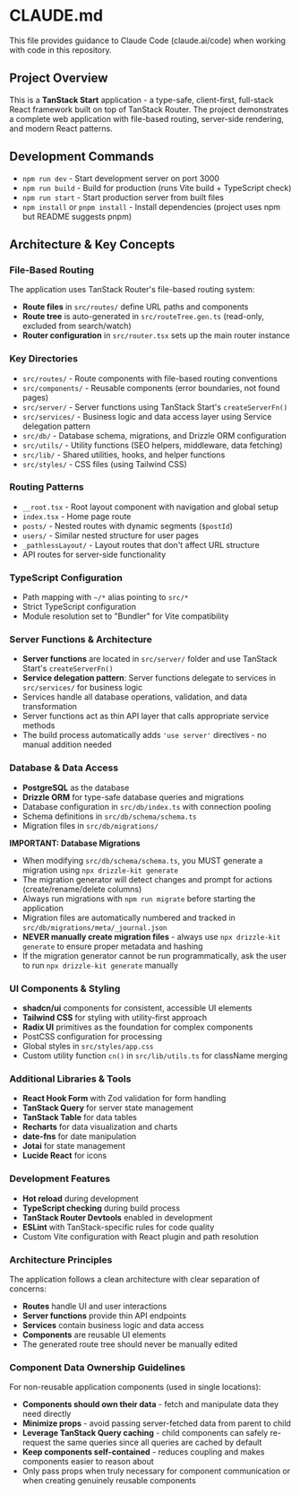 # CLAUDE.md

This file provides guidance to Claude Code (claude.ai/code) when working with code in this repository.

## Project Overview

This is a **TanStack Start** application - a type-safe, client-first, full-stack React framework built on top of TanStack Router. The project demonstrates a complete web application with file-based routing, server-side rendering, and modern React patterns.

## Development Commands

- `npm run dev` - Start development server on port 3000
- `npm run build` - Build for production (runs Vite build + TypeScript check)  
- `npm run start` - Start production server from built files
- `npm install` or `pnpm install` - Install dependencies (project uses npm but README suggests pnpm)

## Architecture & Key Concepts

### File-Based Routing
The application uses TanStack Router's file-based routing system:
- **Route files** in `src/routes/` define URL paths and components
- **Route tree** is auto-generated in `src/routeTree.gen.ts` (read-only, excluded from search/watch)
- **Router configuration** in `src/router.tsx` sets up the main router instance

### Key Directories
- `src/routes/` - Route components with file-based routing conventions
- `src/components/` - Reusable components (error boundaries, not found pages)  
- `src/server/` - Server functions using TanStack Start's `createServerFn()` 
- `src/services/` - Business logic and data access layer using Service delegation pattern
- `src/db/` - Database schema, migrations, and Drizzle ORM configuration
- `src/utils/` - Utility functions (SEO helpers, middleware, data fetching)
- `src/lib/` - Shared utilities, hooks, and helper functions
- `src/styles/` - CSS files (using Tailwind CSS)

### Routing Patterns
- `__root.tsx` - Root layout component with navigation and global setup
- `index.tsx` - Home page route
- `posts/` - Nested routes with dynamic segments (`$postId`)
- `users/` - Similar nested structure for user pages
- `_pathlessLayout/` - Layout routes that don't affect URL structure
- API routes for server-side functionality

### TypeScript Configuration
- Path mapping with `~/*` alias pointing to `src/*`
- Strict TypeScript configuration
- Module resolution set to "Bundler" for Vite compatibility

### Server Functions & Architecture
- **Server functions** are located in `src/server/` folder and use TanStack Start's `createServerFn()`
- **Service delegation pattern**: Server functions delegate to services in `src/services/` for business logic
- Services handle all database operations, validation, and data transformation
- Server functions act as thin API layer that calls appropriate service methods
- The build process automatically adds `'use server'` directives - no manual addition needed

### Database & Data Access
- **PostgreSQL** as the database
- **Drizzle ORM** for type-safe database queries and migrations
- Database configuration in `src/db/index.ts` with connection pooling
- Schema definitions in `src/db/schema/schema.ts`
- Migration files in `src/db/migrations/`

**IMPORTANT: Database Migrations**
- When modifying `src/db/schema/schema.ts`, you MUST generate a migration using `npx drizzle-kit generate`
- The migration generator will detect changes and prompt for actions (create/rename/delete columns)
- Always run migrations with `npm run migrate` before starting the application
- Migration files are automatically numbered and tracked in `src/db/migrations/meta/_journal.json`
- **NEVER manually create migration files** - always use `npx drizzle-kit generate` to ensure proper metadata and hashing
- If the migration generator cannot be run programmatically, ask the user to run `npx drizzle-kit generate` manually

### UI Components & Styling
- **shadcn/ui** components for consistent, accessible UI elements
- **Tailwind CSS** for styling with utility-first approach
- **Radix UI** primitives as the foundation for complex components
- PostCSS configuration for processing
- Global styles in `src/styles/app.css`
- Custom utility function `cn()` in `src/lib/utils.ts` for className merging

### Additional Libraries & Tools
- **React Hook Form** with Zod validation for form handling
- **TanStack Query** for server state management
- **TanStack Table** for data tables
- **Recharts** for data visualization and charts
- **date-fns** for date manipulation
- **Jotai** for state management
- **Lucide React** for icons

### Development Features  
- **Hot reload** during development
- **TypeScript checking** during build process
- **TanStack Router Devtools** enabled in development
- **ESLint** with TanStack-specific rules for code quality
- Custom Vite configuration with React plugin and path resolution

### Architecture Principles
The application follows a clean architecture with clear separation of concerns:
- **Routes** handle UI and user interactions
- **Server functions** provide thin API endpoints
- **Services** contain business logic and data access
- **Components** are reusable UI elements
- The generated route tree should never be manually edited

### Component Data Ownership Guidelines
For non-reusable application components (used in single locations):
- **Components should own their data** - fetch and manipulate data they need directly
- **Minimize props** - avoid passing server-fetched data from parent to child
- **Leverage TanStack Query caching** - child components can safely re-request the same queries since all queries are cached by default
- **Keep components self-contained** - reduces coupling and makes components easier to reason about
- Only pass props when truly necessary for component communication or when creating genuinely reusable components